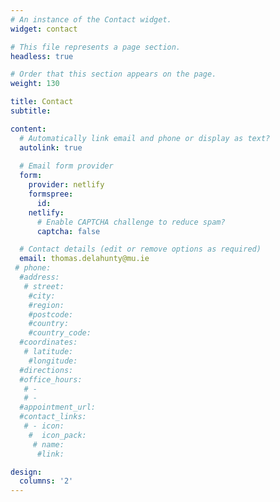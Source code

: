 ```yaml
---
# An instance of the Contact widget.
widget: contact

# This file represents a page section.
headless: true

# Order that this section appears on the page.
weight: 130

title: Contact
subtitle:

content:
  # Automatically link email and phone or display as text?
  autolink: true
  
  # Email form provider
  form:
    provider: netlify
    formspree:
      id:
    netlify:
      # Enable CAPTCHA challenge to reduce spam?
      captcha: false

  # Contact details (edit or remove options as required)
  email: thomas.delahunty@mu.ie
 # phone: 
  #address:
   # street: 
    #city: 
    #region: 
    #postcode: 
    #country: 
    #country_code: 
  #coordinates:
   # latitude: 
    #longitude: 
  #directions: 
  #office_hours:
   # - 
   # - 
  #appointment_url: 
  #contact_links:
   # - icon: 
    #  icon_pack:
     # name: 
      #link: 

design:
  columns: '2'
---
```


